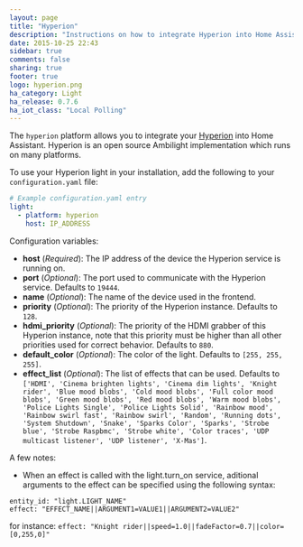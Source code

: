 ```yaml
---
layout: page
title: "Hyperion"
description: "Instructions on how to integrate Hyperion into Home Assistant."
date: 2015-10-25 22:43
sidebar: true
comments: false
sharing: true
footer: true
logo: hyperion.png
ha_category: Light
ha_release: 0.7.6
ha_iot_class: "Local Polling"
---
```


The `hyperion` platform allows you to integrate your [Hyperion](https://hyperion-project.org/wiki) into Home Assistant. Hyperion is an open source Ambilight implementation which runs on many platforms.

To use your Hyperion light in your installation, add the following to your `configuration.yaml` file:

```yaml
# Example configuration.yaml entry
light:
  - platform: hyperion
    host: IP_ADDRESS
```

Configuration variables:

- **host** (*Required*): The IP address of the device the Hyperion service is running on.
- **port** (*Optional*): The port used to communicate with the Hyperion service. Defaults to `19444`.
- **name** (*Optional*): The name of the device used in the frontend.
- **priority** (*Optional*): The priority of the Hyperion instance. Defaults to `128`.
- **hdmi_priority** (*Optional*): The priority of the HDMI grabber of this Hyperion instance, note that this priority must be higher than all other priorities used for correct behavior. Defaults to `880`.
- **default_color** (*Optional*): The color of the light. Defaults to `[255, 255, 255]`.
- **effect_list** (*Optional*): The list of effects that can be used. Defaults to `['HDMI', 'Cinema brighten lights', 'Cinema dim lights', 'Knight rider', 'Blue mood blobs', 'Cold mood blobs', 'Full color mood blobs', 'Green mood blobs', 'Red mood blobs', 'Warm mood blobs', 'Police Lights Single', 'Police Lights Solid', 'Rainbow mood', 'Rainbow swirl fast', 'Rainbow swirl', 'Random', 'Running dots', 'System Shutdown', 'Snake', 'Sparks Color', 'Sparks', 'Strobe blue', 'Strobe Raspbmc', 'Strobe white', 'Color traces', 'UDP multicast listener', 'UDP listener', 'X-Mas']`.

A few notes:

- When an effect is called with the light.turn_on service, aditional arguments to the effect can be specified using the following syntax: 
```
entity_id: "light.LIGHT_NAME"
effect: "EFFECT_NAME||ARGUMENT1=VALUE1||ARGUMENT2=VALUE2"
```
for instance:
`effect: "Knight rider||speed=1.0||fadeFactor=0.7||color=[0,255,0]"`
